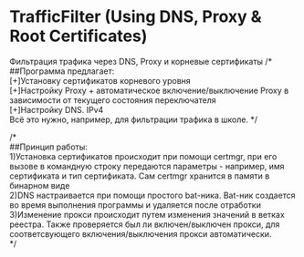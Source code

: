 # TrafficFilter (Using DNS, Proxy & Root Certificates)
Фильтрация трафика через DNS, Proxy и корневые сертификаты
/*  
##Программа предлагает:  
[+]Установку сертификатов корневого уровня  
[+]Настройку Proxy + автоматическое включение/выключение Proxy в зависимости от текущего состояния переключателя  
[+]Настройку DNS. IPv4  
Всё это нужно, например, для фильтрации трафика в школе.
*/  

/*  
##Принцип работы:  
1)Установка сертификатов происходит при помощи certmgr, при его вызове в командную строку передаются параметры - например, имя сертификата и тип сертификата. Сам certmgr хранится в памяти в бинарном виде  
2)DNS настраивается при помощи простого bat-ника. Bat-ник создается во время выполнения программы и удаляется после отработки  
3)Изменение прокси происходит путем изменения значений в ветках реестра. Также проверяется был ли включен/выключен прокси, для соответсвующего включения/выключения прокси автоматически.  
*/
